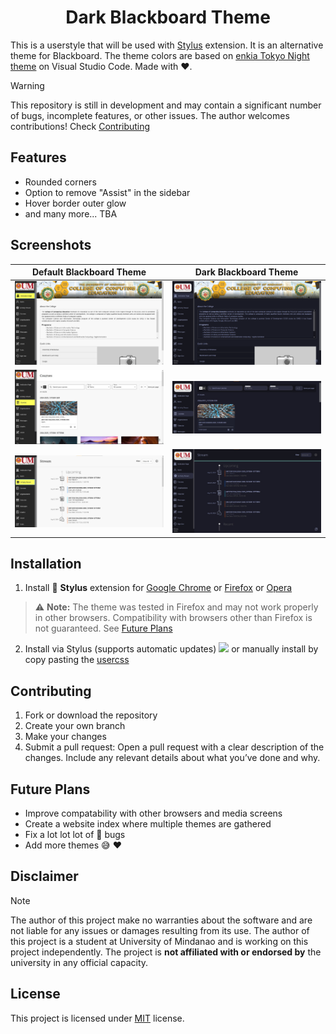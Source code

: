 <div align=center><h1> Dark Blackboard Theme </h1></div>

This is a userstyle that will be used with [Stylus](https://github.com/openstyles/stylus) extension. It is an alternative theme for Blackboard. The theme colors are based on [enkia Tokyo Night theme](https://github.com/enkia/tokyo-night-vscode-theme ) on Visual Studio Code. Made with :heart:.
> [!WARNING]
> This repository is still in development and may contain a significant number of bugs, incomplete features, or other issues. 
> The author welcomes contributions! Check [Contributing](#contributing)
## Features
- Rounded corners
- Option to remove "Assist" in the sidebar
- Hover border outer glow
- and many more... TBA
## Screenshots
| Default Blackboard Theme | Dark Blackboard Theme |
|--------|-------|
| ![Institution Page](images/InstitutionPage.png) | ![Institution page](images/theme_InstitutionPage.png) |
| ![Courses](images/Courses.jpg) | ![Courses](images/theme_Courses.jpg) |
| ![Activity Stream](images/ActivityStream.jpg) | ![Activity Stream](images/theme_ActivityStream.jpg) |

## Installation
1. Install :art: **Stylus** extension for [Google Chrome](https://chromewebstore.google.com/detail/stylus/clngdbkpkpeebahjckkjfobafhncgmne) or [Firefox](https://addons.mozilla.org/en-US/firefox/addon/styl-us/) or [Opera](https://addons.opera.com/en-gb/extensions/details/stylus/)
> :warning: **Note:**
> The theme was tested in Firefox and may not work properly in other browsers. Compatibility with browsers other than Firefox is not guaranteed. See [Future Plans](#future-plans)
2. Install via Stylus (supports automatic updates)
[![](https://img.shields.io/badge/Install_directly_with-Stylus-blue)](https://github.com/kvnmcn/Blackboard-Theme/raw/main/theme.user.css)
or manually install by copy pasting the [usercss](https://github.com/kvnmcn/Blackboard-Theme/raw/main/theme.user.css)


## Contributing
1. Fork or download the repository
2. Create your own branch
3. Make your changes
4. Submit a pull request: Open a pull request with a clear description of the changes. Include any relevant details about what you’ve done and why.

## Future Plans
- Improve compatability with other browsers and media screens
- Create a website index where multiple themes are gathered
- Fix a lot lot lot of :bug: bugs
- Add more themes :sweat_smile: :heart:
## Disclaimer
> [!NOTE]
> The author of this project make no warranties about the software and are not liable for any issues or damages resulting from its use.
> The author of this project is a student at University of Mindanao and is working on this project independently. The project is **not affiliated with or endorsed by** the university in any official capacity.


## License
This project is licensed under [MIT](https://github.com/kvnmcn/Blackboard-Theme/blob/main/LICENSE) license.
